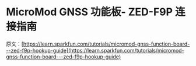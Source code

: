 # MicroMod GNSS 功能板- ZED-F9P 连接指南

原文：[https://learn.sparkfun.com/tutorials/micromod-gnss-function-board---zed-f9p-hookup-guide](https://learn.sparkfun.com/tutorials/micromod-gnss-function-board---zed-f9p-hookup-guide)